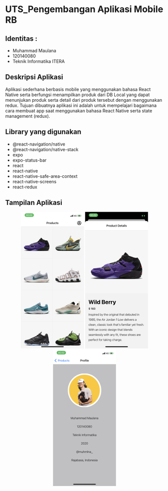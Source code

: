 # UTS_Pengembangan Aplikasi Mobile RB

## Identitas :

- Muhammad Maulana
- 120140080
- Teknik Informatika ITERA

## Deskripsi Aplikasi

Aplikasi sederhana berbasis mobile yang menggunakan bahasa React Native serta berfungsi menampilkan produk dari DB Local yang dapat menunjukan produk serta detail dari produk tersebut dengan menggunakan redux. 
Tujuan dibuatnya aplikasi ini adalah untuk mempelajari bagaimana cara membuat app saat menggunakan  bahasa React Native serta state management (redux).

## Library yang digunakan

- @react-navigation/native
- @react-navigation/native-stack
- expo
- expo-status-bar
- react
- react-native
- react-native-safe-area-context
- react-native-screens
- react-redux

## Tampilan Aplikasi

<p align="center">
    <img width="200px" src="./assets/IMG_7926.PNG">
    <img width="200px" src="./assets/IMG_7927.PNG">
    <img width="200px" src="./assets/IMG_7928.PNG">
</p>
